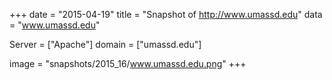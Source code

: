 
+++
date = "2015-04-19"
title = "Snapshot of http://www.umassd.edu"
data = "www.umassd.edu"

Server = ["Apache"]
domain = ["umassd.edu"]

  image = "snapshots/2015_16/www.umassd.edu.png"
+++
#
